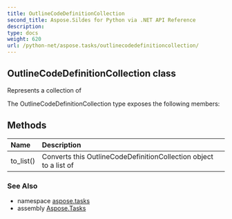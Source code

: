 ```yaml
---
title: OutlineCodeDefinitionCollection
second_title: Aspose.Sildes for Python via .NET API Reference
description: 
type: docs
weight: 620
url: /python-net/aspose.tasks/outlinecodedefinitioncollection/
---
```


## OutlineCodeDefinitionCollection class

Represents a collection of

The OutlineCodeDefinitionCollection type exposes the following members:
## Methods
| Name | Description |
| :- | :- |
|to_list()|Converts this OutlineCodeDefinitionCollection object to a list of|

### See Also

* namespace [aspose.tasks](/tasks/python-net/aspose.tasks/)
* assembly [Aspose.Tasks](/tasks/python-net/)

